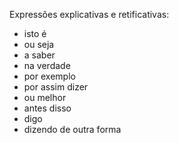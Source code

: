 Expressões explicativas e retificativas: 

- isto é
- ou seja
- a saber
- na verdade
- por exemplo
- por assim dizer
- ou melhor
- antes disso
- digo
- dizendo de outra forma